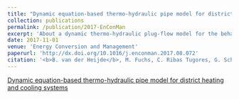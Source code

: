 ```yaml
---
title: "Dynamic equation-based thermo-hydraulic pipe model for district heating and cooling systems"
collection: publications
permalink: /publication/2017-EnConMan
excerpt: 'About a dynamic thermo-hydraulic plug-flow model for the behaviour of district heating pipes. The model is validated experimentally.'
date: 2017-11-01
venue: 'Energy Conversion and Management'
paperurl: 'http://dx.doi.org/10.1016/j.enconman.2017.08.072'
citation: '<b>B. van der Heijde</b>, M. Fuchs, C. Ribas Tugores, G. Schweiger, K. Sartor, D. Basciotti, D. Müller, C. Nytsch-Geusen, M. Wetter, and L. Helsen, “Dynamic equation-based thermo-hydraulic pipe model for district heating and cooling systems,” Energy Convers. Manag., vol. 151, no. November, pp. 158–169, 2017.'
---
```


<script type="text/javascript" src="//d39af2mgp1pqhg.cloudfront.net/widget-popup.js"></script>

<a href="https://plu.mx/plum/a/?doi=10.1016%2Fj.enconman.2017.08.072" data-popup="right" data-size="large" class="plumx-plum-print-popup plum-bigben-theme" data-site="plum" data-hide-when-empty="true">Dynamic equation-based thermo-hydraulic pipe model for district heating and cooling systems</a>
